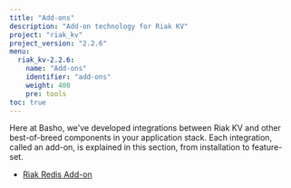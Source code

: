 ```yaml
---
title: "Add-ons"
description: "Add-on technology for Riak KV"
project: "riak_kv"
project_version: "2.2.6"
menu:
  riak_kv-2.2.6:
    name: "Add-ons"
    identifier: "add-ons"
    weight: 400
    pre: tools
toc: true
---
```




Here at Basho, we've developed integrations between Riak KV and other best-of-breed components in your application stack. Each integration, called an add-on, is explained in this section, from installation to feature-set.

* [Riak Redis Add-on]({{<baseurl>}}riak/kv/2.2.6/add-ons/redis/)